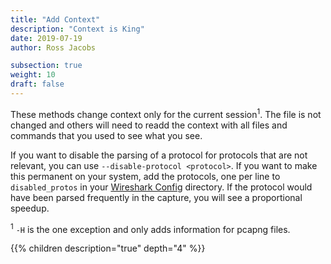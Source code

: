 ```yaml
---
title: "Add Context"
description: "Context is King"
date: 2019-07-19
author: Ross Jacobs

subsection: true
weight: 10
draft: false
---
```


These methods change context only for the current session<sup>1</sup>.
The file is not changed and others will need to readd the context
with all files and commands that you used to see what you see.

If you want to disable the parsing of a protocol for protocols that are not relevant, you can use `--disable-protocol <protocol>`.
If you want to make this permanent on your system, add the protocols, one per line to `disabled_protos` in your [Wireshark Config](/packetcraft/profiles) directory. If the protocol would have been parsed frequently in the capture, you will see a proportional speedup.

<sup>1</sup> `-H` is the one exception and only adds information for pcapng files.

{{% children description="true" depth="4" %}}
